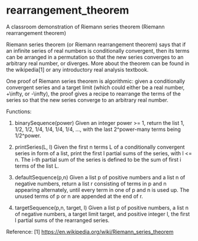 # rearrangement_theorem
A classroom demonstration of Riemann series theorem (Riemann rearrangement theorem)

Riemann series theorem (or Riemann rearrangement theorem) says that if an infinite series of real numbers is conditionally convergent, then its terms can be arranged in a permutation so that the new series converges to an arbitrary real number, or diverges. More about the theorem can be found in the wikipedia[1] or any introductory real analysis textbook.

One proof of Riemann series theorem is algorithmic: given a conditionally convergent series and a target limit (which could either be a real number, +\infty, or -\infty), the proof gives a recipe to rearrange the terms of the series so that the new series converge to an arbitrary real number. 

Functions:

1. binarySequence(power)
Given an integer power >= 1, return the list 1, 1/2, 1/2, 1/4, 1/4, 1/4, 1/4, ..., with the last 2^power-many terms being 1/2^power.

2. printSeries(L, l)
Given the first n terms L of a conditionally convergent series in form of a list, print the first l partial sums of the series, with l <= n. The i-th partial sum of the series is defined to be the sum of first i terms of the list L.

3. defaultSequence(p,n)
Given a list p of positive numbers and a list n of negative numbers, return a list r consisting of terms in p and n appearing alternately, until every term in one of p and n is used up. The unused terms of p or n are appended at the end of r.

4. targetSequence(p,n, target, l)
Given a list p of positive numbers, a list n of negative numbers, a target limit target, and positive integer l, the first l partial sums of the rearranged series.

Reference: 
[1] https://en.wikipedia.org/wiki/Riemann_series_theorem
